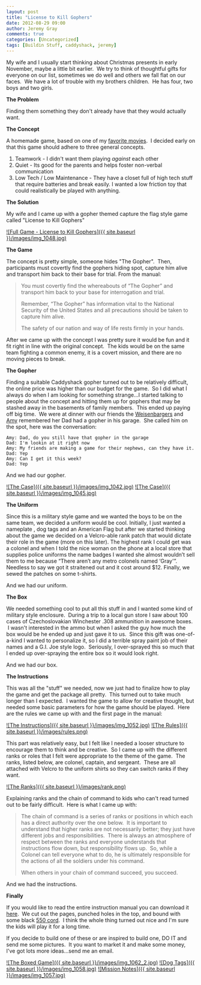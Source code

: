 ```yaml
---
layout: post
title: "License to Kill Gophers"
date: 2012-08-29 09:00
author: Jeremy Gray
comments: true
categories: [Uncategorized]
tags: [Buildin Stuff, caddyshack, jeremy]
---
```

My wife and I usually start thinking about Christmas presents in early November, maybe a little bit earlier.  We try to think of thoughtful gifts for everyone on our list, sometimes we do well and others we fall flat on our faces.  We have a lot of trouble with my brothers children.  He has four, two boys and two girls.

**The Problem**

Finding them something they don't already have that they would actually want.

**The Concept**

A homemade game, based on one of my [favorite movies](http://en.wikipedia.org/wiki/Caddyshack).  I decided early on that this game should adhere to three general concepts.


1.  Teamwork - I didn't want them playing *against* each other
2.  Quiet - Its good for the parents and helps foster non-verbal communication
3.  Low Tech / Low Maintenance - They have a closet full of high tech stuff that require batteries and break easily. I wanted a low friction toy that could realistically be played with anything.

**The Solution**

My wife and I came up with a gopher themed capture the flag style game called "License to Kill Gophers"

<a href="{{ site.baseurl }}/images/img_1048.jpg">![Full Game - License to Kill Gophers]({{ site.baseurl }}/images/img_1048.jpg)</a>


**The Game**

The concept is pretty simple, someone hides "The Gopher".  Then, participants must covertly find the gophers hiding spot, capture him alive and transport him back to their base for trial. From the manual:


> You must covertly find the whereabouts of “The Gopher” and transport him back to your base for interrogation and trial.
>
> Remember, “The Gopher” has information vital to the National Security of the United States and all precautions should be taken to capture him alive.
>
> The safety of our nation and way of life rests firmly in your hands.


After we came up with the concept I was pretty sure it would be fun and it fit right in line with the original concept.  The kids would be on the same team fighting a common enemy, it is a covert mission, and there are no moving pieces to break.

**The Gopher**

Finding a suitable Caddyshack gopher turned out to be relatively difficult, the online price was higher than our budget for the game.  So I did what I always do when I am looking for something strange...I started talking to people about the concept and hitting them up for gophers that may be stashed away in the basements of family members.  This ended up paying off big time.  We were at dinner with our friends the [Weisenbargers](http://weisenbarger.com) and [Amy](http://weisenbarger.files.wordpress.com/2012/07/img_0185.jpg) remembered her Dad had a gopher in his garage.  She called him on the spot, here was the conversation:

~~~~~~~~
Amy: Dad, do you still have that gopher in the garage
Dad: I'm lookin at it right now
Amy: My friends are making a game for their nephews, can they have it.
Dad: Yep
Amy: Can I get it this week?
Dad: Yep
~~~~~~~~

And we had our gopher.


<a href="{{ site.baseurl }}/images/img_1042.jpg">![The Case]({{ site.baseurl }}/images/img_1042.jpg)</a>
<a href="{{ site.baseurl }}/images/img_1045.jpg">![The Case]({{ site.baseurl }}/images/img_1045.jpg)</a>

**The Uniform**

Since this is a military style game and we wanted the boys to be on the same team, we decided a uniform would be cool.  Initially, I just wanted a nameplate , dog tags and an American Flag but after we started thinking about the game we decided on a Velcro-able rank patch that would dictate their role in the game (more on this later).  The highest rank I could get was a colonel and when I told the nice woman on the phone at a local store that supplies police uniforms the name badges I wanted she almost wouldn’t sell them to me because “There aren’t any metro colonels named ‘Gray'”.  Needless to say we got it straitened out and it cost around $12.  Finally, we sewed the patches on some t-shirts.

And we had our uniform.

**The Box**

We needed something cool to put all this stuff in and I wanted some kind of military style enclosure.  During a trip to a local gun store I saw about 100 cases of Czechoslovakian Winchester .308 ammunition in awesome boxes.  I wasn't interested in the ammo but when I asked the guy how much the box would be he ended up and just gave it to us.  Since this gift was one-of-a-kind I wanted to personalize it, so I did a terrible spray paint job of their names and a G.I. Joe style logo.  Seriously, I over-sprayed this so much that I ended up over-spraying the entire box so it would look right.

And we had our box.

**The Instructions**

This was all the "stuff" we needed, now we just had to finalize how to play the game and get the package all pretty.  This turned out to take much longer than I expected.  I wanted the game to allow for creative thought, but needed some basic parameters for how the game should be played.  Here are the rules we came up with and the first page in the manual:

<a href="{{ site.baseurl }}/images/img_1052.jpg">![The Instructions]({{ site.baseurl }}/images/img_1052.jpg)</a>
<a href="{{ site.baseurl }}/images/rules.png">![The Rules]({{ site.baseurl }}/images/rules.png)</a>


This part was relatively easy, but I felt like I needed a looser structure to encourage them to think and be creative.  So I came up with the different ranks or roles that I felt were appropriate to the theme of the game.  The ranks, listed below, are colonel, captain, and sergeant.  These are all attached with Velcro to the uniform shirts so they can switch ranks if they want.

<a href="{{ site.baseurl }}/images/rank.png">![The Ranks]({{ site.baseurl }}/images/rank.png)</a>

Explaining ranks and the chain of command to kids who can't read turned out to be fairly difficult.  Here is what I came up with:

> The chain of command is a series of ranks or positions in which each has a direct authority over the one below.  It is important to understand that higher ranks
> are not necessarily better; they just have different jobs and responsibilities.  There is always an atmosphere of respect between the ranks and everyone 
> understands that instructions flow down, but responsibility flows up.  So, while a Colonel can tell everyone what to do, he is ultimately responsible for the 
> actions of all the soldiers under his command. 
>
>When others in your chain of command succeed, you succeed.

And we had the instructions.

**Finally**

If you would like to read the entire instruction manual you can download it [here](http://bit.ly/PSsDIH).  We cut out the pages, punched holes in the top, and bound with some black [550 cord](http://en.wikipedia.org/wiki/Parachute_cord).  I think the whole thing turned out nice and I'm sure the kids will play it for a long time.

If you decide to build one of these or are inspired to build one, DO IT and send me some pictures.  It you want to market it and make some money, I've got lots more ideas...send me an email.

<a href="{{ site.baseurl }}/images/img_1062_2.jpg">![The Boxed Game]({{ site.baseurl }}/images/img_1062_2.jpg)</a>
<a href="{{ site.baseurl }}/images/img_1058.jpg">![Dog Tags]({{ site.baseurl }}/images/img_1058.jpg)</a>
<a href="{{ site.baseurl }}/images/img_1057.jpg">![Mission Notes]({{ site.baseurl }}/images/img_1057.jpg)</a>